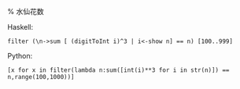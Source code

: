 % 水仙花数

Haskell:
```
filter (\n->sum [ (digitToInt i)^3 | i<-show n] == n) [100..999]
```

Python:
```
[x for x in filter(lambda n:sum([int(i)**3 for i in str(n)]) == n,range(100,1000))]
```